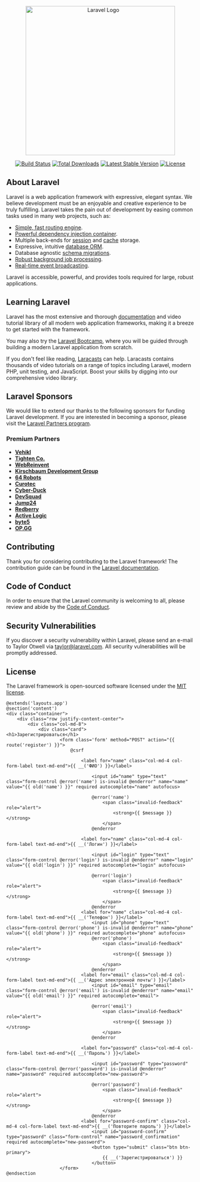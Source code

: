 <p align="center"><a href="https://laravel.com" target="_blank"><img src="https://raw.githubusercontent.com/laravel/art/master/logo-lockup/5%20SVG/2%20CMYK/1%20Full%20Color/laravel-logolockup-cmyk-red.svg" width="400" alt="Laravel Logo"></a></p>

<p align="center">
<a href="https://github.com/laravel/framework/actions"><img src="https://github.com/laravel/framework/workflows/tests/badge.svg" alt="Build Status"></a>
<a href="https://packagist.org/packages/laravel/framework"><img src="https://img.shields.io/packagist/dt/laravel/framework" alt="Total Downloads"></a>
<a href="https://packagist.org/packages/laravel/framework"><img src="https://img.shields.io/packagist/v/laravel/framework" alt="Latest Stable Version"></a>
<a href="https://packagist.org/packages/laravel/framework"><img src="https://img.shields.io/packagist/l/laravel/framework" alt="License"></a>
</p>

## About Laravel

Laravel is a web application framework with expressive, elegant syntax. We believe development must be an enjoyable and creative experience to be truly fulfilling. Laravel takes the pain out of development by easing common tasks used in many web projects, such as:

- [Simple, fast routing engine](https://laravel.com/docs/routing).
- [Powerful dependency injection container](https://laravel.com/docs/container).
- Multiple back-ends for [session](https://laravel.com/docs/session) and [cache](https://laravel.com/docs/cache) storage.
- Expressive, intuitive [database ORM](https://laravel.com/docs/eloquent).
- Database agnostic [schema migrations](https://laravel.com/docs/migrations).
- [Robust background job processing](https://laravel.com/docs/queues).
- [Real-time event broadcasting](https://laravel.com/docs/broadcasting).

Laravel is accessible, powerful, and provides tools required for large, robust applications.

## Learning Laravel

Laravel has the most extensive and thorough [documentation](https://laravel.com/docs) and video tutorial library of all modern web application frameworks, making it a breeze to get started with the framework.

You may also try the [Laravel Bootcamp](https://bootcamp.laravel.com), where you will be guided through building a modern Laravel application from scratch.

If you don't feel like reading, [Laracasts](https://laracasts.com) can help. Laracasts contains thousands of video tutorials on a range of topics including Laravel, modern PHP, unit testing, and JavaScript. Boost your skills by digging into our comprehensive video library.

## Laravel Sponsors

We would like to extend our thanks to the following sponsors for funding Laravel development. If you are interested in becoming a sponsor, please visit the [Laravel Partners program](https://partners.laravel.com).

### Premium Partners

- **[Vehikl](https://vehikl.com/)**
- **[Tighten Co.](https://tighten.co)**
- **[WebReinvent](https://webreinvent.com/)**
- **[Kirschbaum Development Group](https://kirschbaumdevelopment.com)**
- **[64 Robots](https://64robots.com)**
- **[Curotec](https://www.curotec.com/services/technologies/laravel/)**
- **[Cyber-Duck](https://cyber-duck.co.uk)**
- **[DevSquad](https://devsquad.com/hire-laravel-developers)**
- **[Jump24](https://jump24.co.uk)**
- **[Redberry](https://redberry.international/laravel/)**
- **[Active Logic](https://activelogic.com)**
- **[byte5](https://byte5.de)**
- **[OP.GG](https://op.gg)**

## Contributing

Thank you for considering contributing to the Laravel framework! The contribution guide can be found in the [Laravel documentation](https://laravel.com/docs/contributions).

## Code of Conduct

In order to ensure that the Laravel community is welcoming to all, please review and abide by the [Code of Conduct](https://laravel.com/docs/contributions#code-of-conduct).

## Security Vulnerabilities

If you discover a security vulnerability within Laravel, please send an e-mail to Taylor Otwell via [taylor@laravel.com](mailto:taylor@laravel.com). All security vulnerabilities will be promptly addressed.

## License

The Laravel framework is open-sourced software licensed under the [MIT license](https://opensource.org/licenses/MIT).
   
    @extends('layouts.app')
    @section('content')
    <div class="container">
        <div class="row justify-content-center">
            <div class="col-md-8">
                <div class="card">
    <h1>Зарегистрироваться</h1>
                        <form class='form' method="POST" action="{{ route('register') }}">
                            @csrf
    
                                <label for="name" class="col-md-4 col-form-label text-md-end">{{ __('ФИО') }}</label>
    
                                    <input id="name" type="text" class="form-control @error('name') is-invalid @enderror" name="name" value="{{ old('name') }}" required autocomplete="name" autofocus>
    
                                    @error('name')
                                        <span class="invalid-feedback" role="alert">
                                            <strong>{{ $message }}</strong>
                                        </span>
                                    @enderror
    
                                <label for="name" class="col-md-4 col-form-label text-md-end">{{ __('Логин') }}</label>
    
                                    <input id="login" type="text" class="form-control @error('login') is-invalid @enderror" name="login" value="{{ old('login') }}" required autocomplete="login" autofocus>
    
                                    @error('login')
                                        <span class="invalid-feedback" role="alert">
                                            <strong>{{ $message }}</strong>
                                        </span>
                                    @enderror
                                <label for="name" class="col-md-4 col-form-label text-md-end">{{ __('Телефон') }}</label>
                                    <input id="phone" type="text" class="form-control @error('phone') is-invalid @enderror" name="phone" value="{{ old('phone') }}" required autocomplete="phone" autofocus>
                                    @error('phone')
                                        <span class="invalid-feedback" role="alert">
                                            <strong>{{ $message }}</strong>
                                        </span>
                                    @enderror
                                <label for="email" class="col-md-4 col-form-label text-md-end">{{ __('Адрес электронной почты') }}</label>
                                    <input id="email" type="email" class="form-control @error('email') is-invalid @enderror" name="email" value="{{ old('email') }}" required autocomplete="email">
    
                                    @error('email')
                                        <span class="invalid-feedback" role="alert">
                                            <strong>{{ $message }}</strong>
                                        </span>
                                    @enderror
    
                                <label for="password" class="col-md-4 col-form-label text-md-end">{{ __('Пароль') }}</label>
    
                                    <input id="password" type="password" class="form-control @error('password') is-invalid @enderror" name="password" required autocomplete="new-password">
    
                                    @error('password')
                                        <span class="invalid-feedback" role="alert">
                                            <strong>{{ $message }}</strong>
                                        </span>
                                    @enderror
                                <label for="password-confirm" class="col-md-4 col-form-label text-md-end">{{ __('Повторите пароль') }}</label>
                                    <input id="password-confirm" type="password" class="form-control" name="password_confirmation" required autocomplete="new-password">
                                    <button type="submit" class="btn btn-primary">
                                        {{ __('Зарегистрироваться') }}
                                    </button>
                        </form>
    @endsection

